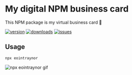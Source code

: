 # My digital NPM business card

This NPM package is my virtual business card 💼

[![version](https://img.shields.io/npm/v/eointraynor)](https://www.npmjs.com/package/eointraynor)
[![downloads](https://img.shields.io/npm/dt/eointraynor)](https://www.npmjs.com/package/eointraynor)
[![issues](https://img.shields.io/github/issues-raw/EoinTraynor/npm-digital-business-card)](https://github.com/EoinTraynor/npm-digital-business-card/issues)

## Usage

```sh
npx eointraynor
```

<img src="https://raw.githubusercontent.com/EoinTraynor/npm-digital-business-card/main/docs/assets/npx-eointraynor.gif" alt="npx eointraynor gif">
